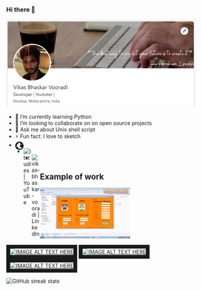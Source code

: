 ### Hi there 👋

![Developer | YouTuber](https://github.com/codeholic24/codeholic24/blob/main/Banner.PNG)

- 🌱 I’m currently learning Python  
- 👯 I’m looking to collaborate on on open source projects  
- 💬 Ask me about Unix shell script  
- ⚡ Fun fact: I love to sketch 
- [<img align="left" alt="shayaaz.weebly.com" width="22px" src="https://raw.githubusercontent.com/iconic/open-iconic/master/svg/globe.svg" />][website]
- [<img align="left" alt="itstudies | YouTube" width="22px" src="https://cdn.jsdelivr.net/npm/simple-icons@v3/icons/youtube.svg" />][youtube]
- [<img align="left" alt="vikas-bhaskar-vooradi | LinkedIn" width="22px" src="https://cdn.jsdelivr.net/npm/simple-icons@v3/icons/linkedin.svg" />][linkedin]

## Example of work 
<img src="https://github.com/codeholic24/codeholic24/blob/main/example.gif" alt="Mini_Project" width="240">

<a href="https://www.youtube.com/watch?v=u-vEzFgQJhY&t=169s
" target="_blank"><img src="http://img.youtube.com/vi/u-vEzFgQJhY/mqdefault.jpg" 
alt="IMAGE ALT TEXT HERE" width="240" height="180" border="10" /></a> <a href="https://youtu.be/h5VgOU8JPlk?list=PLBFjBwVDBdyDdZKY6Mi4GnPbUrno3gACQ
" target="_blank"><img src="http://img.youtube.com/vi/h5VgOU8JPlk/mqdefault.jpg" 
alt="IMAGE ALT TEXT HERE" width="240" height="180" border="10" /></a><a href="https://www.youtube.com/watch?v=SG8RmJzPDvI&list=PLBFjBwVDBdyBROdXQdk8BhWw3WUIJLAVX
" target="_blank"><img src="http://img.youtube.com/vi/SG8RmJzPDvI/mqdefault.jpg" 
alt="IMAGE ALT TEXT HERE" width="240" height="180" border="10" /></a>

 
![GitHub streak stats](https://github-readme-streak-stats.herokuapp.com/?user=codeholic24)  

[website]: http://shayaaz.weebly.com
[youtube]: https://www.youtube.com/channel/UC3o5ofZCvRvBGAW6NYmMjRQ
[linkedin]: https://www.linkedin.com/in/vikas-bhaskar-vooradi/
